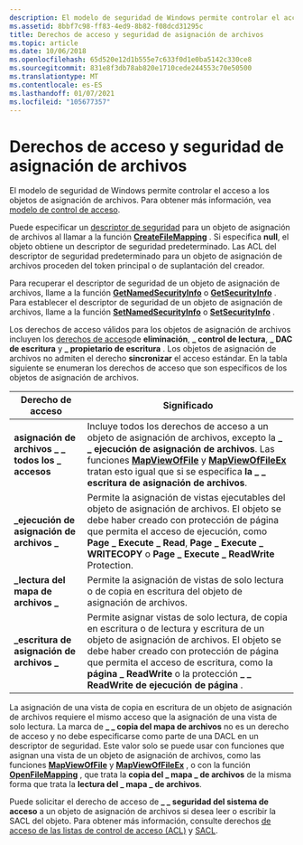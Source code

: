 ```yaml
---
description: El modelo de seguridad de Windows permite controlar el acceso a los objetos de asignación de archivos. Para obtener más información, vea modelo de Access-Control.
ms.assetid: 8bbf7c98-ff83-4ed9-8b82-f08dcd31295c
title: Derechos de acceso y seguridad de asignación de archivos
ms.topic: article
ms.date: 10/06/2018
ms.openlocfilehash: 65d520e12d1b555e7c633f0d1e0ba5142c330ce8
ms.sourcegitcommit: 831e8f3db78ab820e1710cede244553c70e50500
ms.translationtype: MT
ms.contentlocale: es-ES
ms.lasthandoff: 01/07/2021
ms.locfileid: "105677357"
---
```

# <a name="file-mapping-security-and-access-rights"></a>Derechos de acceso y seguridad de asignación de archivos

El modelo de seguridad de Windows permite controlar el acceso a los objetos de asignación de archivos. Para obtener más información, vea [modelo de control de acceso](../secauthz/access-control-model.md).

Puede especificar un [descriptor de seguridad](../secauthz/security-descriptors.md) para un objeto de asignación de archivos al llamar a la función [**CreateFileMapping**](/windows/desktop/api/WinBase/nf-winbase-createfilemappinga) . Si especifica **null**, el objeto obtiene un descriptor de seguridad predeterminado. Las ACL del descriptor de seguridad predeterminado para un objeto de asignación de archivos proceden del token principal o de suplantación del creador.

Para recuperar el descriptor de seguridad de un objeto de asignación de archivos, llame a la función [**GetNamedSecurityInfo**](/windows/win32/api/aclapi/nf-aclapi-getnamedsecurityinfoa) o [**GetSecurityInfo**](/windows/win32/api/aclapi/nf-aclapi-getsecurityinfo) . Para establecer el descriptor de seguridad de un objeto de asignación de archivos, llame a la función [**SetNamedSecurityInfo**](/windows/win32/api/aclapi/nf-aclapi-setnamedsecurityinfoa) o [**SetSecurityInfo**](/windows/win32/api/aclapi/nf-aclapi-setsecurityinfo) .

Los derechos de acceso válidos para los objetos de asignación de archivos incluyen los [derechos de acceso](../secauthz/standard-access-rights.md)de **eliminación**, **\_ control de lectura**, **\_ DAC de escritura** y **\_ propietario de escritura** . Los objetos de asignación de archivos no admiten el derecho **sincronizar** el acceso estándar. En la tabla siguiente se enumeran los derechos de acceso que son específicos de los objetos de asignación de archivos.

| Derecho de acceso | Significado |
|-|-|
| **asignación de archivos \_ \_ todos los \_ accesos** | Incluye todos los derechos de acceso a un objeto de asignación de archivos, excepto la **\_ \_ ejecución de asignación de archivos**. Las funciones [**MapViewOfFile**](/windows/win32/api/memoryapi/nf-memoryapi-mapviewoffile) y [**MapViewOfFileEx**](/windows/win32/api/memoryapi/nf-memoryapi-mapviewoffileex) tratan esto igual que si se especifica **la \_ \_ escritura de asignación de archivos**. |
| **\_ejecución de asignación de archivos \_** | Permite la asignación de vistas ejecutables del objeto de asignación de archivos. El objeto se debe haber creado con protección de página que permita el acceso de ejecución, como **Page \_ Execute \_ Read**, **Page \_ Execute \_ WRITECOPY** o **Page \_ Execute \_ ReadWrite** Protection.  |
| **\_lectura del mapa de archivos \_** | Permite la asignación de vistas de solo lectura o de copia en escritura del objeto de asignación de archivos.  |
| **\_escritura de asignación de archivos \_** | Permite asignar vistas de solo lectura, de copia en escritura o de lectura y escritura de un objeto de asignación de archivos. El objeto se debe haber creado con protección de página que permita el acceso de escritura, como la **página \_ ReadWrite** o la protección **\_ \_ ReadWrite de ejecución de página** . |

La asignación de una vista de copia en escritura de un objeto de asignación de archivos requiere el mismo acceso que la asignación de una vista de solo lectura. La marca de **\_ \_ copia del mapa de archivos** no es un derecho de acceso y no debe especificarse como parte de una DACL en un descriptor de seguridad. Este valor solo se puede usar con funciones que asignan una vista de un objeto de asignación de archivos, como las funciones [**MapViewOfFile**](/windows/win32/api/memoryapi/nf-memoryapi-mapviewoffile) y [**MapViewOfFileEx**](/windows/win32/api/memoryapi/nf-memoryapi-mapviewoffileex) , o con la función [**OpenFileMapping**](/windows/desktop/api/WinBase/nf-winbase-openfilemappinga) , que trata la **copia del \_ mapa \_ de archivos** de la misma forma que trata la **lectura del \_ mapa \_ de archivos**.

Puede solicitar el derecho de acceso de **\_ \_ seguridad del sistema de acceso** a un objeto de asignación de archivos si desea leer o escribir la SACL del objeto. Para obtener más información, consulte derechos [de acceso de las listas de control de acceso (ACL)](../secauthz/access-control-lists.md) y [SACL](../secauthz/sacl-access-right.md).
